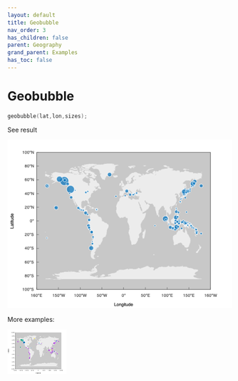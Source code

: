 ```yaml
---
layout: default
title: Geobubble
nav_order: 3
has_children: false
parent: Geography
grand_parent: Examples
has_toc: false
---
```

# Geobubble

```cpp
geobubble(lat,lon,sizes);
```


See result

[![example_geobubble_1](geobubble/geobubble_1.png)](https://github.com/alandefreitas/matplotplusplus/blob/master/examples/geography/geobubble/geobubble_1.cpp)

More examples:
    
[![example_geobubble_2](geobubble/geobubble_2_thumb.png)](https://github.com/alandefreitas/matplotplusplus/blob/master/examples/geography/geobubble/geobubble_2.cpp)

  



<!-- Generated with mdsplit: https://github.com/alandefreitas/mdsplit -->
